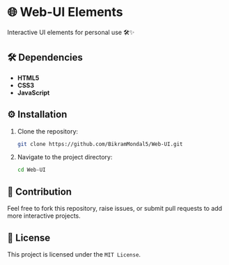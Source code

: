 # 🌐 Web-UI Elements

Interactive UI elements for personal use 🛠️✨

## 🛠️ Dependencies 
   
  - **HTML5**
  - **CSS3**
  - **JavaScript**
   
## ⚙️ Installation
   
   1. Clone the repository:
      ```bash
      git clone https://github.com/BikramMondal5/Web-UI.git
      ```
      
   2. Navigate to the project directory:
      ```bash
      cd Web-UI
      ```
   
## 🤝 Contribution
   
Feel free to fork this repository, raise issues, or submit pull requests to add more interactive projects.
   
## 📜 License
   
This project is licensed under the `MIT License`.
